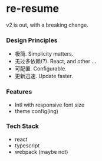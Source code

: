 # re-resume

v2 is out, with a breaking change.

### Design Principles

- 极简. Simplicity matters.
- 无过多依赖(?). React, and other ...
- 可配置. Configurable.
- 更新迅速. Update faster.

### Features

- Intl with responsive font size
- theme config(ing)

### Tech Stack

- react
- typescript
- webpack (maybe not)
